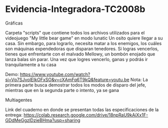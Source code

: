# Evidencia-Integradora-TC2008b

Gráficas

Carpeta "scripts" que contiene todos los archivos utilizados para el videojuego "My little bear game" en modo lunatic
Un osito quiere llegar a su casa. Sin embargo, para lograrlo, necesita matar a los enemigos, los cuáles son máquinas expendedoras que disparan tenedores. Si logras vencerlos, tienes que enfrentarte con el malvado Mellowy, un bombón enojado que lanza balas sin parar. Una vez que logres vencerlo, ganas y podrás ir tranquilamente a tu casa

Demo: https://www.youtube.com/watch?si=Vp7SJvolEIkOFxSO&v=cXAmFq6T9kQ&feature=youtu.be 
Nota: La primera parte busca demostrar todos los modos de disparo del jefe, mientras que en la segunda parte o intento, ya se gana


Multiagentes

Link del cuaderno en donde se presentan todas las especificaciones de la entrega: https://colab.research.google.com/drive/18npRaU9kAiXx1F-GDdMeGgzlDzieBHma?usp=sharing
